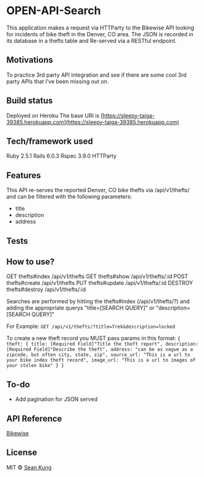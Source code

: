 # OPEN-API-Search
This application makes a request via HTTParty to the Bikewise API looking for incidents of bike theft in the Denver, CO area.
The JSON is recorded in its database in a thefts table and Re-served via a RESTful endpoint.

## Motivations
To practice 3rd party API integration and see if there are some cool 3rd party APIs that I've been missing out on.

## Build status
Deployed on Heroku
The base URI is [https://sleepy-taiga-39385.herokuapp.com](https://sleepy-taiga-39385.herokuapp.com)

## Tech/framework used
Ruby 2.5.1
Rails 6.0.3
Rspec 3.9.0
HTTParty

## Features
This API re-serves the reported Denver, CO bike thefts via /api/v1/thefts/ and can be filtered with the following parameters:
* title
* description
* address

## Tests

## How to use?
GET     thefts#index    /api/v1/thefts
GET     thefts#show     /api/v1/thefts/:id
POST    thefts#create   /api/v1/thefts
PUT     thefts#update   /api/v1/thefts/:id
DESTROY thefts#destroy  /api/v1/thefts/:id

Searches are performed by hitting the thefts#index (/api/v1/thefts/?) and adding the appropriate querys "title=[SEARCH QUERY]" or  "description=[SEARCH QUERY]"

For Example:
`GET /api/v1/thefts/?title=Trek&description=locked`

To create a new theft record you MUST pass params in this format:
`
{
  theft: {
    title: [Required Field]"Title the theft report",
    description: [Required Field]"Describe the theft",
    address: "can be as vague as a zipcode, but often city, state, zip",
    source_url: "This is a url to your bike index theft record",
    image_url: "This is a url to images of your stolen bike"
  }
}
`

## To-do
* Add pagination for JSON served

## API Reference
[Bikewise](www.bikewise.org)

## License
MIT © [Sean Kung](www.seankung.us)
